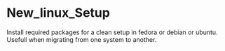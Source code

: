# New_linux_Setup
Install required packages for a clean setup in fedora or debian or ubuntu.
Usefull when migrating from one system to another.
